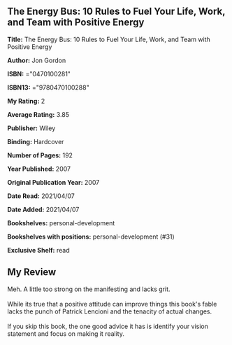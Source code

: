 ## The Energy Bus: 10 Rules to Fuel Your Life, Work, and Team with Positive Energy

**Title:** The Energy Bus: 10 Rules to Fuel Your Life, Work, and Team with Positive Energy

**Author:** Jon Gordon

**ISBN:** ="0470100281"

**ISBN13:** ="9780470100288"

**My Rating:** 2

**Average Rating:** 3.85

**Publisher:** Wiley

**Binding:** Hardcover

**Number of Pages:** 192

**Year Published:** 2007

**Original Publication Year:** 2007

**Date Read:** 2021/04/07

**Date Added:** 2021/04/07

**Bookshelves:** personal-development

**Bookshelves with positions:** personal-development (#31)

**Exclusive Shelf:** read


## My Review

Meh. A little too strong on the manifesting and lacks grit.<br/><br/>While its true that a positive attitude can improve things this book's fable lacks the punch of Patrick Lencioni and the tenacity of actual changes.<br/><br/>If you skip this book, the one good advice it has is identify your vision statement and focus on making it reality.
